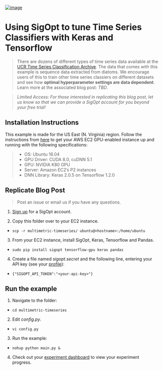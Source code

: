 [![image](https://sigopt.com/static/img/SigOpt_logo_horiz.png?raw=true)](https://sigopt.com)

# Using SigOpt to tune Time Series Classifiers with Keras and Tensorflow

> There are dozens of different types of time series data available at the [UCR Time Series Classification Archive](http://www.cs.ucr.edu/~eamonn/time_series_data/). The data that comes with this example is sequence data extracted from diatoms. We encourage users of this to train other time series classiers on different datasets and see how **optimal hyperparameter settings are data dependent**. Learn more at the associated blog post: _TBD_.

> _Limited Access: For those interested in replicating this blog post, let us know so that we can provide a SigOpt account for you beyond your free trial!_


## Installation Instructions

This example is made for the US East (N. Virginia) region. Follow the instructions from [here](../dnn-tuning-nvidia-mxnet) to get your AWS EC2 GPU-enabled instance up and running with the following specifications:

  > - OS: Ubuntu 16.04
  > - GPU Driver: CUDA 8.0, cuDNN 5.1
  > - GPU: NVIDIA K80 GPU
  > - Server: Amazon EC2’s P2 instances
  > - DNN Library: Keras 2.0.5 on Tensorflow 1.2.0

## Replicate Blog Post

> Post an issue or email us if you have any questions.

1. [Sign up](http://sigopt.com/signup) for a SigOpt account.

2. Copy this folder over to your EC2 instance.

  - `scp -r multimetric-timeseries/ ubuntu@<hostname>:/home/ubuntu`

3. From your EC2 instance, install SigOpt, Keras, Tensorflow and Pandas.

  - `sudo pip install sigopt tensorflow-gpu keras pandas`

4. Create a file named _sigopt.secret_ and the following line, entering your API key (see your [profile](http://www.sigopt.com/user/profile)):

  - `{"SIGOPT_API_TOKEN":"<your-api-key>"}`

## Run the example

1. Navigate to the folder:

  - `cd multimetric-timeseries`

2. Edit _config.py_.

  - `vi config.py`

3. Run the example:

  - `nohup python main.py &`

4. Check out your [experiment dashboard](http://www.sigopt.com/experiments) to view your experiment progress.
